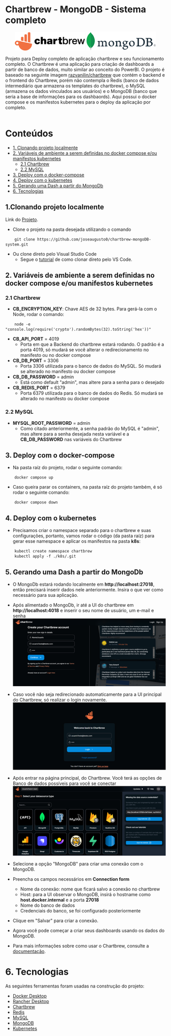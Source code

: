# Chartbrew - MongoDB - Sistema completo
<p float="left" align="center">
<img src="./images/cb_logo_dark.png" alt="Chartbrew-Logo" width="220"/>
<img src="./images/mongodb.png" alt="MongoDb-Logo" width="220"/>
</p>

Projeto para Deploy completo de aplicação chartbrew e seu funcionamento completo. O Chartbrew é uma aplicação para criação de dashboards a partir de banco de dados, muito similar ao conceito do PowerBI. O projeto é baseado na seguinte imagem [razvanilin/chartbrew](https://hub.docker.com/r/razvanilin/chartbrew) que contém o backend e o frontend do Chartbrew, porém não contempla o Redis (banco de dados intermediário que armazena os templates do chartbrew), o MySQL (armazena os dados vinculados aos usuários) e o MongoDB (banco que seria a base de informações para os dashbaords). Aqui possui o docker compose e os manifestos kubernetes para o deploy da aplicação por completo.
<br>
<br>

# Conteúdos

- [1. Clonando projeto localmente](#1clonando-projeto-localmente)
- [2. Variáveis de ambiente a serem definidas no docker compose e/ou manifestos kubernetes](#2-variáveis-de-ambiente-a-serem-definidas-no-docker-compose-eou-manifestos-kubernetes)
    - [2.1 Chartbrew](#21-chartbrew)
    - [2.2 MySQL](#22-mysql)
- [3. Deploy com o docker-compose](#3-deploy-com-o-docker-compose)
- [4. Deploy com o kubernetes](#4-deploy-com-o-kubernetes)
- [5. Gerando uma Dash a partir do MongoDb](#5-gerando-uma-dash-a-partir-do-mongodb)
- [6. Tecnologias](#6-tecnologias)

## 1.Clonando projeto localmente

Link do [Projeto](https://github.com/joseaugusto0/chartbrew-mongoDB-system.git).

- Clone o projeto na pasta desejada utilizando o comando

```
    git clone https://github.com/joseaugusto0/chartbrew-mongoDB-system.git
```

- Ou clone direto pelo Visual Studio Code
  - Segue o [tutorial](https://learn.microsoft.com/en-us/azure/developer/javascript/how-to/with-visual-studio-code/clone-github-repository?tabs=create-repo-command-palette%2Cinitialize-repo-activity-bar%2Ccreate-branch-command-palette%2Ccommit-changes-command-palette%2Cpush-command-palette) de como clonar direto pelo VS Code.

## 2. Variáveis de ambiente a serem definidas no docker compose e/ou manifestos kubernetes

### 2.1 Chartbrew
- **CB_ENCRYPTION_KEY**: Chave AES de 32 bytes. Para gerá-la com o Node, rodar o comando:
```
    node -e "console.log(require('crypto').randomBytes(32).toString('hex'))"
```
- **CB_API_PORT** = 4019
    - Porta em que a Backend do chartbrew estará rodando. O padrão é a porta 4019, só mudará se você alterar o redirecionamento no manifesto ou no docker compose
- **CB_DB_PORT** = 3306
    - Porta 3306 utilizada para o banco de dados do MySQL. Só mudará se alterado no manifesto ou docker compose 
- **CB_DB_PASSWORD** = admin
    - Está como default "admin", mas altere para a senha para o desejado 
- **CB_REDIS_PORT** = 6379
    - Porta 6379 utilizada para o banco de dados do Redis. Só mudará se alterado no manifesto ou docker compose

### 2.2 MySQL
- **MYSQL_ROOT_PASSWORD** = admin
    - Como citado anteriormente, a senha padrão do MySQL é "admin", mas altere para a senha desejada nesta variável e a **CB_DB_PASSWORD** nas variáveis do Chartbrew


## 3. Deploy com o docker-compose

- Na pasta raíz do projeto, rodar o seguinte comando:
```
    docker compose up
```

- Caso queira parar os containers, na pasta raíz do projeto também, é só rodar o seguinte comando:
```
    docker compose down
```

## 4. Deploy com o kubernetes
- Precisamos criar o namespace separado para o chartbrew e suas configurações, portanto, vamos rodar o código (da pasta raíz) para gerar esse namespace e aplicar os manifestos na pasta **k8s**:
```
    kubectl create namespace chartbrew
    kubectl apply -f ./k8s/.git
```

## 5. Gerando uma Dash a partir do MongoDb

- O MongoDb estará rodando localmente em **http://localhost:27018**, então precisará inserir dados nele anteriormente. Insira o que ver como necessário para sua aplicação.

- Após alimentado o MongoDb, ir até a UI do chartbrew em **http://localhost:4018** e inserir o seu nome de usuário, um e-mail e senha
![Login](./images/Login.png)

- Caso você não seja redirecionado automaticamente para a UI principal do Chartbrew, só realizar o login novamente.
![Login](./images/Login-2.png)

- Após entrar na página principal, do Chartbrew. Você terá as opções de Banco de dados possíveis para você se conectar
![UI-inicial](./images/UI-inicial.png)

- Selecione a opção "MongoDB" para criar uma conexão com o MongoDB.

- Preencha os campos necessários em **Connection form**
    - Nome da conexão: nome que ficará salvo a conexão no chartbrew
    - Host: para a UI observar o MongoDB, insirá o hostname como **host.docker.internal** e a porta **27018**
    - Nome do banco de dados
    - Credenciais do banco, se foi configurado posteriormente

- Clique em "Salvar" para criar a conexão.

- Agora você pode começar a criar seus dashboards usando os dados do MongoDB.

- Para mais informações sobre como usar o Chartbrew, consulte a [documentação](https://chartbrew.com/docs/).

# 6. Tecnologias

As seguintes ferramentas foram usadas na construção do projeto:

- [Docker Desktop](https://docs.docker.com/desktop/install/windows-install/)
- [Rancher Desktop](https://docs.rancherdesktop.io/getting-started/installation)
- [Chartbrew](https://chartbrew.com/)
- [Redis](https://redis.io/)
- [MySQL](https://www.mysql.com/)
- [MongoDB](https://www.mongodb.com/docs/manual/installation/)
- [Kubernetes](https://kubernetes.io/pt-br/)